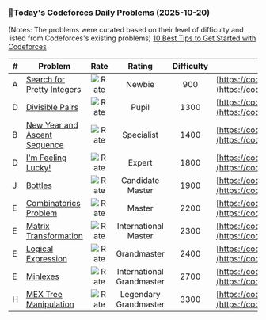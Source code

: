 ### 🌟Today's Codeforces Daily Problems (2025-10-20)
(Notes: The problems were curated based on their level of difficulty and listed from Codeforces's existing problems)
[10 Best Tips to Get Started with Codeforces](https://github.com/ika9810/Codeforces-Daily-Problems/blob/main/10%20Best%20Tips%20to%20Get%20Started%20with%20Codeforces.md)

| # | Problem | Rate| Rating | Difficulty | Contest |
|---| ----- | :--------: | :----------: | :----------: | ---------- |
|A|[Search for Pretty Integers](https://codeforces.com/contest/870/problem/A)|![Rate](https://img.shields.io/badge/Newbie-900-lightgrey)|Newbie|900|[https://codeforces.com/contest/870](https://codeforces.com/contest/870)|
|D|[Divisible Pairs](https://codeforces.com/contest/1931/problem/D)|![Rate](https://img.shields.io/badge/Pupil-1300-brightgreen)|Pupil|1300|[https://codeforces.com/contest/1931](https://codeforces.com/contest/1931)|
|B|[New Year and Ascent Sequence](https://codeforces.com/contest/1284/problem/B)|![Rate](https://img.shields.io/badge/Specialist-1400-9cf)|Specialist|1400|[https://codeforces.com/contest/1284](https://codeforces.com/contest/1284)|
|D|[I'm Feeling Lucky!](https://codeforces.com/contest/952/problem/D)|![Rate](https://img.shields.io/badge/Expert-1800-blue)|Expert|1800|[https://codeforces.com/contest/952](https://codeforces.com/contest/952)|
|J|[Bottles](https://codeforces.com/contest/730/problem/J)|![Rate](https://img.shields.io/badge/Candidate%20Master-1900-blueviolet)|Candidate Master|1900|[https://codeforces.com/contest/730](https://codeforces.com/contest/730)|
|E|[Combinatorics Problem](https://codeforces.com/contest/1832/problem/E)|![Rate](https://img.shields.io/badge/Master-2200-orange)|Master|2200|[https://codeforces.com/contest/1832](https://codeforces.com/contest/1832)|
|E|[Matrix Transformation](https://codeforces.com/contest/2043/problem/E)|![Rate](https://img.shields.io/badge/International%20Master-2300-orange)|International Master|2300|[https://codeforces.com/contest/2043](https://codeforces.com/contest/2043)|
|E|[Logical Expression](https://codeforces.com/contest/913/problem/E)|![Rate](https://img.shields.io/badge/Grandmaster-2400-red)|Grandmaster|2400|[https://codeforces.com/contest/913](https://codeforces.com/contest/913)|
|E|[Minlexes](https://codeforces.com/contest/1422/problem/E)|![Rate](https://img.shields.io/badge/International%20Grandmaster-2700-red)|International Grandmaster|2700|[https://codeforces.com/contest/1422](https://codeforces.com/contest/1422)|
|H|[MEX Tree Manipulation](https://codeforces.com/contest/1740/problem/H)|![Rate](https://img.shields.io/badge/Legendary%20Grandmaster-3300-red)|Legendary Grandmaster|3300|[https://codeforces.com/contest/1740](https://codeforces.com/contest/1740)|
